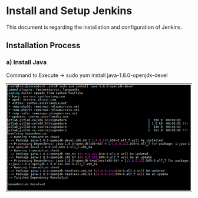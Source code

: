 # Install and Setup Jenkins

This document is regarding the installation and configuration of Jenkins.

## Installation Process 

### a) Install Java

Command to Execute -> sudo yum install java-1.8.0-openjdk-devel

![installation1]( https://github.com/Axway-API-Management-Plus/CI-CD-with-API-Gateway-Dev-Ops-Approach/blob/master/Install%20Jenkins/lib/images/jenkins/installation1.PNG ) 